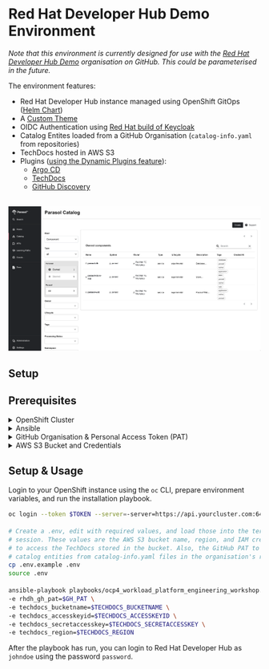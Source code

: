 # Red Hat Developer Hub Demo Environment

_Note that this environment is currently designed for use with the [Red Hat Developer Hub Demo](https://github.com/rhdh-demo-gh/) organisation on GitHub. This could be parameterised in the future._

The environment features:

* Red Hat Developer Hub instance managed using OpenShift GitOps ([Helm Chart](https://docs.redhat.com/en/documentation/red_hat_developer_hub/1.2/html/installing_red_hat_developer_hub_on_openshift_container_platform/assembly-install-rhdh-ocp#assembly-install-rhdh-ocp-helm))
* A [Custom Theme](https://docs.redhat.com/en/documentation/red_hat_developer_hub/1.2/html/getting_started_with_red_hat_developer_hub/assembly-customize-rhdh-theme)
* OIDC Authentication using [Red Hat build of Keycloak](https://access.redhat.com/products/red-hat-build-of-keycloak)
* Catalog Entites loaded from a GitHub Organisation (`catalog-info.yaml` from repositories)
* TechDocs hosted in AWS S3
* Plugins ([using the Dynamic Plugins feature](https://docs.redhat.com/en/documentation/red_hat_developer_hub/1.1/html/administration_guide_for_red_hat_developer_hub/rhdh-installing-dynamic-plugins)):
    * [Argo CD](https://docs.redhat.com/en/documentation/red_hat_developer_hub/1.2/html/configuring_plugins_in_red_hat_developer_hub/rhdh-installing-dynamic-plugins#rhdh-argocd)
    * [TechDocs](https://docs.redhat.com/en/documentation/red_hat_developer_hub/1.2/html/administration_guide_for_red_hat_developer_hub/assembly-techdocs-plugin_assembly-admin-templates)
    * [GitHub Discovery](https://backstage.io/docs/integrations/github/discovery/)


<div align="center">
    <br>
	<img width="800" alt="A customised Catalog Page in Red Hat Developer Hub" src="rhdh-custom.png">
</div>

## Setup

## Prerequisites

<details>

<summary>OpenShift Cluster</summary>

Requires an OpenShift 4.16 cluster. It's possible to use a 
[Single Node OpenShift on AWS](https://developers.redhat.com/articles/2024/04/29/how-install-single-node-openshift-aws#installing_the_ocp_client_and_getting_the_installation_program)
with SSL certificates [configured using Certbot](https://gist.github.com/evanshortiss/c60e0cb394ffa8610ee76bd64e1c3d52).

</details>

<details>

<summary>Ansible</summary>

This repository has been tested with Ansible 2.17.4 on macOS, using
[`pipx`](https://github.com/pypa/pipx) to manage the Python environment for
Ansible and dependecnies.

```bash
brew install pipx
pipx ensurepath

# Install Ansible
pipx install --include-deps ansible

# Install dependencies required by the playbooks
pipx inject ansible kubernetes jmespath
```
</details>

<details>

<summary>GitHub Organisation & Personal Access Token (PAT)</summary>

A [GitHub Personal Access Token](https://docs.github.com/en/authentication/keeping-your-account-and-data-secure/managing-your-personal-access-tokens#about-personal-access-tokens)
is required to provide Red Hat Developer Hub (Backstage) plugins with
authenticated access to the GitHub API.

1. Create a [new GitHub Organisation](https://github.com/organizations/new) with repositories similar to the [Red Hat Developer Hub Demo Organisation](https://github.com/rhdh-demo-gh/). 
1. Allow access using fine-grained personal access in the organisation's settings.
1. [Create a fine-graind personal access token](https://github.com/settings/personal-access-tokens/new) from your account with the following configuration:
    * Repository access: All respositories
    * Permissions: (Read) Contents, (Read) Commit Statuses

Depending on your choices in step 2 above, an organisation administrator might
need to approve the token before it can be used.

</details>

<details>
<summary>AWS S3 Bucket and Credentials</summary>

TODO: Steps to create a R/W IAM Role to publish TechDocs and 

</details>

## Setup & Usage

Login to your OpenShift instance using the `oc` CLI, prepare environment
variables, and run the installation playbook.

```bash
oc login --token $TOKEN --server=-server=https://api.yourcluster.com:6443

# Create a .env, edit with required values, and load those into the terminal
# session. These values are the AWS S3 bucket name, region, and IAM credentials
# to access the TechDocs stored in the bucket. Also, the GitHub PAT to load
# catalog entities from catalog-info.yaml files in the organisation's repos
cp .env.example .env
source .env

ansible-playbook playbooks/ocp4_workload_platform_engineering_workshop.yml \
-e rhdh_gh_pat=$GH_PAT \
-e techdocs_bucketname=$TECHDOCS_BUCKETNAME \
-e techdocs_accesskeyid=$TECHDOCS_ACCESSKEYID \
-e techdocs_secretaccesskey=$TECHDOCS_SECRETACCESSKEY \
-e techdocs_region=$TECHDOCS_REGION
```

After the playbook has run, you can login to Red Hat Developer Hub as `johndoe`
using the password `password`.